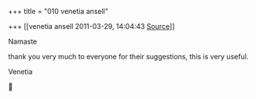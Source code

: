 +++
title = "010 venetia ansell"

+++
[[venetia ansell	2011-03-29, 14:04:43 [Source](https://groups.google.com/g/samskrita/c/3Y2g6CSQShM)]]



Namaste

thank you very much to everyone for their suggestions, this is very useful.

Venetia  
  



